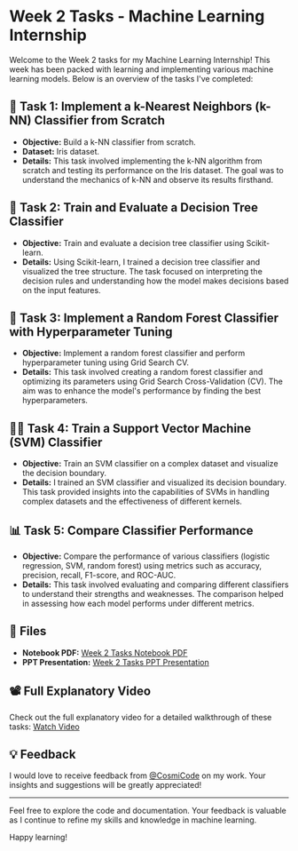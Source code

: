
# Week 2 Tasks - Machine Learning Internship

Welcome to the Week 2 tasks for my Machine Learning Internship! This week has been packed with learning and implementing various machine learning models. Below is an overview of the tasks I've completed:

## 🌟 Task 1: Implement a k-Nearest Neighbors (k-NN) Classifier from Scratch

- **Objective:** Build a k-NN classifier from scratch.
- **Dataset:** Iris dataset.
- **Details:** This task involved implementing the k-NN algorithm from scratch and testing its performance on the Iris dataset. The goal was to understand the mechanics of k-NN and observe its results firsthand.

## 🌳 Task 2: Train and Evaluate a Decision Tree Classifier

- **Objective:** Train and evaluate a decision tree classifier using Scikit-learn.
- **Details:** Using Scikit-learn, I trained a decision tree classifier and visualized the tree structure. The task focused on interpreting the decision rules and understanding how the model makes decisions based on the input features.

## 🌲 Task 3: Implement a Random Forest Classifier with Hyperparameter Tuning

- **Objective:** Implement a random forest classifier and perform hyperparameter tuning using Grid Search CV.
- **Details:** This task involved creating a random forest classifier and optimizing its parameters using Grid Search Cross-Validation (CV). The aim was to enhance the model's performance by finding the best hyperparameters.

## 🐱‍💻 Task 4: Train a Support Vector Machine (SVM) Classifier

- **Objective:** Train an SVM classifier on a complex dataset and visualize the decision boundary.
- **Details:** I trained an SVM classifier and visualized its decision boundary. This task provided insights into the capabilities of SVMs in handling complex datasets and the effectiveness of different kernels.

## 📊 Task 5: Compare Classifier Performance

- **Objective:** Compare the performance of various classifiers (logistic regression, SVM, random forest) using metrics such as accuracy, precision, recall, F1-score, and ROC-AUC.
- **Details:** This task involved evaluating and comparing different classifiers to understand their strengths and weaknesses. The comparison helped in assessing how each model performs under different metrics.

## 📁 Files

- **Notebook PDF:** [Week 2 Tasks Notebook PDF](path-to-notebook-pdf)
- **PPT Presentation:** [Week 2 Tasks PPT Presentation](path-to-ppt)

## 📽️ Full Explanatory Video

Check out the full explanatory video for a detailed walkthrough of these tasks: [Watch Video](video-link)

## 💡 Feedback

I would love to receive feedback from [@CosmiCode](https://www.linkedin.com/company/cosmicode/) on my work. Your insights and suggestions will be greatly appreciated!

---

Feel free to explore the code and documentation. Your feedback is valuable as I continue to refine my skills and knowledge in machine learning.

Happy learning!

